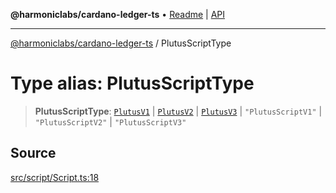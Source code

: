 **@harmoniclabs/cardano-ledger-ts** • [Readme](../README.md) \| [API](../globals.md)

***

[@harmoniclabs/cardano-ledger-ts](../README.md) / PlutusScriptType

# Type alias: PlutusScriptType

> **PlutusScriptType**: [`PlutusV1`](../enumerations/ScriptType.md#plutusv1) \| [`PlutusV2`](../enumerations/ScriptType.md#plutusv2) \| [`PlutusV3`](../enumerations/ScriptType.md#plutusv3) \| `"PlutusScriptV1"` \| `"PlutusScriptV2"` \| `"PlutusScriptV3"`

## Source

[src/script/Script.ts:18](https://github.com/HarmonicLabs/cardano-ledger-ts/blob/d1659b0/src/script/Script.ts#L18)
